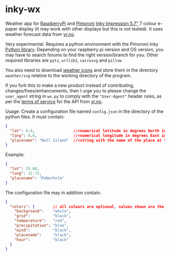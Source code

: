 # inky-wx

Weather app for [RaspberryPi]() and [Pimoroni](https://shop.pimoroni.com/)
[Inky Impression 5.7"](https://shop.pimoroni.com/products/inky-impression-5-7)
7 colour e-paper display (it may work with other displays but this is not
tested). It uses weather forecast data from
[yr.no](https://api.met.no/weatherapi/locationforecast/2.0/documentation).

Very experimental. Requires a python environment with the Pimoroni Inky
[Python library](https://github.com/pimoroni/inky).
Depending on your raspberry pi version and OS version, you may have to search
forums  to find the right version/branch for you. Other required libraries are
`pytz`, `urllib3`, `cairosvg` and `pillow`

You also need to download [weather icons](https://github.com/metno/weathericons/)
and store them in the directory `weather/svg` relative to the working directory
of the program.

If you fork this to make a new product instead of contributing,
changes/fixes/enhancements, then I urge you to please change the `user_agent`
string in `wx.py` to comply with the `"User-Agent"` header rules, as per the
[terms of service](https://developer.yr.no/doc/TermsOfService/) for the API
from [yr.no](https://yr.no).

Usage:
Create a configuration file named `config.json` in the directory of the python
files. It must contain:

```JSON
{
  "lat": 0.0,                 //<numerical latitude in degrees North in decimal form>
  "long": 0.0,                //<numerical longitude in degrees East in decimal form>,
  "placename": "Null Island"  //<string with the name of the place at the coordinate>
}
```

Example:
```JSON
{
  "lat": 55.60,
  "long": 12.75,
  "placename": "Peberholm"
}
```

The configuration file may in addition contain:
```JSON
{
  "colors": {        // all colours are optional, values shown are the defaults
    "background":    "white",
    "grid":          "black",
    "temperature":   "red",
    "precipitation": "blue",
    "wind":          "black",
    "placename":     "black",
    "hour":          "black"
  }
}
```